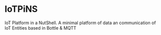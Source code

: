 # IoTPiNS
IoT Platform in a NutShell. A minimal platform of data an communication of IoT Entities based in Bottle &amp; MQTT
